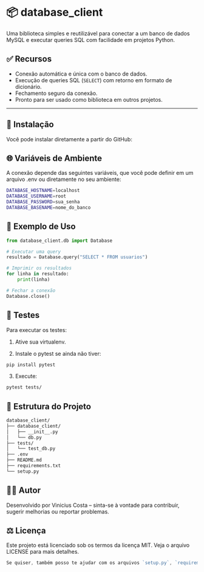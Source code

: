 # 📦 database_client

Uma biblioteca simples e reutilizável para conectar a um banco de dados MySQL e executar queries SQL com facilidade em projetos Python.

## ✅ Recursos

- Conexão automática e única com o banco de dados.
- Execução de queries SQL (`SELECT`) com retorno em formato de dicionário.
- Fechamento seguro da conexão.
- Pronto para ser usado como biblioteca em outros projetos.

---

## 🔧 Instalação

Você pode instalar diretamente a partir do GitHub:

## 🌐 Variáveis de Ambiente

A conexão depende das seguintes variáveis, que você pode definir em um arquivo .env ou diretamente no seu ambiente:

```bash
DATABASE_HOSTNAME=localhost
DATABASE_USERNAME=root
DATABASE_PASSWORD=sua_senha
DATABASE_BASENAME=nome_do_banco
```

## 🧪 Exemplo de Uso

```python
from database_client.db import Database

# Executar uma query
resultado = Database.query("SELECT * FROM usuarios")

# Imprimir os resultados
for linha in resultado:
    print(linha)

# Fechar a conexão
Database.close()
```

## 🧪 Testes

Para executar os testes:

1. Ative sua virtualenv.

2. Instale o pytest se ainda não tiver:
```bash
pip install pytest
```

3. Execute:
```bash
pytest tests/
```

## 📁 Estrutura do Projeto
```bash
database_client/
├── database_client/
│   ├── __init__.py
│   └── db.py
├── tests/
│   └── test_db.py
├── .env
├── README.md
├── requirements.txt
└── setup.py
```

## 🧙‍♂️ Autor
Desenvolvido por Vinicius Costa – sinta-se à vontade para contribuir, sugerir melhorias ou reportar problemas.

## ⚖️ Licença
Este projeto está licenciado sob os termos da licença MIT. Veja o arquivo LICENSE para mais detalhes.
```go
Se quiser, também posso te ajudar com os arquivos `setup.py`, `requirements.txt` ou testes automatizados (`test_db.py`). Só avisar!
```